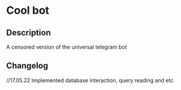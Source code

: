 # Cool bot

## Description

A censored version of the universal telegram bot

## Changelog

//17.05.22 Implemented database interaction, query reading and etc.
